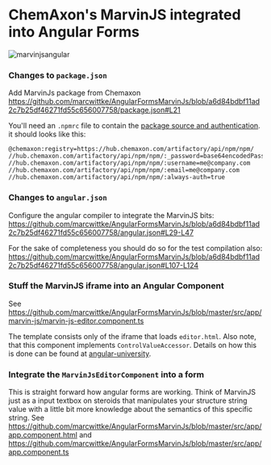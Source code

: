 # ChemAxon's MarvinJS integrated into Angular Forms
![marvinjsangular](https://user-images.githubusercontent.com/4075651/151230720-83c44bca-0d30-4436-98c4-13090e88e6c2.gif)

### Changes to `package.json`
Add MarvinJs package from Chemaxon
https://github.com/marcwittke/AngularFormsMarvinJs/blob/a6d84bdbf11ad2c7b25df46271fd55c656007758/package.json#L21

You'll need an `.npmrc` file to contain the [package source and authentication](https://docs.chemaxon.com/display/docs/public-repository.md#src-1806243-publicrepository-npm). it should looks like this:

```
@chemaxon:registry=https://hub.chemaxon.com/artifactory/api/npm/npm/
//hub.chemaxon.com/artifactory/api/npm/npm/:_password=base64encodedPassword
//hub.chemaxon.com/artifactory/api/npm/npm/:username=me@company.com
//hub.chemaxon.com/artifactory/api/npm/npm/:email=me@company.com
//hub.chemaxon.com/artifactory/api/npm/npm/:always-auth=true
```

### Changes to `angular.json`
Configure the angular compiler to integrate the MarvinJS bits:
https://github.com/marcwittke/AngularFormsMarvinJs/blob/a6d84bdbf11ad2c7b25df46271fd55c656007758/angular.json#L29-L47

For the sake of completeness you should do so for the test compilation also:
https://github.com/marcwittke/AngularFormsMarvinJs/blob/a6d84bdbf11ad2c7b25df46271fd55c656007758/angular.json#L107-L124


### Stuff the MarvinJS iframe into an Angular Component
See https://github.com/marcwittke/AngularFormsMarvinJs/blob/master/src/app/marvin-js/marvin-js-editor.component.ts

The template consists only of the iframe that loads `editor.html`. Also note, that this component implements `ControlValueAccessor`. Details on how this is done can be found at [angular-university](https://blog.angular-university.io/angular-custom-form-controls/).

### Integrate the `MarvinJsEditorComponent` into a form
This is straight forward how angular forms are working. Think of MarvinJS just as a input textbox on steroids that manipulates your structure string value with a little bit more knowledge about the semantics of this specific string.
See https://github.com/marcwittke/AngularFormsMarvinJs/blob/master/src/app/app.component.html
and https://github.com/marcwittke/AngularFormsMarvinJs/blob/master/src/app/app.component.ts
